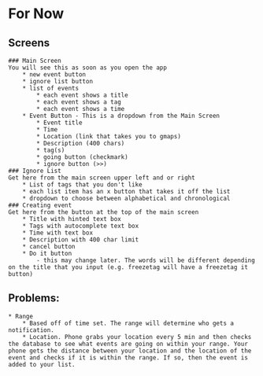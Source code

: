 # For Now

## Screens
	### Main Screen
	You will see this as soon as you open the app
		* new event button
		* ignore list button
		* list of events
			* each event shows a title
			* each event shows a tag
			* each event shows a time
		* Event Button - This is a dropdown from the Main Screen
			* Event title
			* Time
			* Location (link that takes you to gmaps)
			* Description (400 chars)
			* tag(s)
			* going button (checkmark)
			* ignore button (>>)
	### Ignore List
	Get here from the main screen upper left and or right
		* List of tags that you don't like
		* each list item has an x button that takes it off the list
		* dropdown to choose between alphabetical and chronological
	### Creating event
	Get here from the button at the top of the main screen
		* Title with hinted text box
		* Tags with autocomplete text box
		* Time with text box
		* Description with 400 char limit
		* cancel button
		* Do it button
			- this may change later. The words will be different depending on the title that you input (e.g. freezetag will have a freezetag it button)

## Problems:
	* Range
		* Based off of time set. The range will determine who gets a notification.
		* Location. Phone grabs your location every 5 min and then checks the database to see what events are going on within your range. Your phone gets the distance between your location and the location of the event and checks if it is within the range. If so, then the event is added to your list.
		
